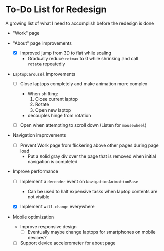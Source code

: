 # To-Do List for Redesign
A growing list of what I need to accomplish before the redesign is done

- "Work" page


- "About" page improvements
  - [x] Improved jump from 3D to flat while scaling
    - Gradually reduce `rotmax` to 0 while shrinking and call `rotate` repeatedly


- `LaptopCarousel` improvements
  - [ ] Close laptops completely and make animation more complex
    - When shifting:
      1. Close current laptop
      2. Rotate
      3. Open new laptop
    - decouples hinge from rotation
  - [ ] Open when attempting to scroll down (Listen for `mousewheel`)


- Navigation improvements
  - [ ] Prevent Work page from flickering above other pages during page load
    - Put a solid gray div over the page that is removed when initial navigation is completed


- Improve performance
  - [ ] Implement a `derender` event on `NavigationAnimationBase`
    - Can be used to halt expensive tasks when laptop contents are not visible
  - [x] Implement `will-change` everywhere


- Mobile optimization
  - Improve responsive design
    - [ ] Eventually maybe change laptops for smartphones on mobile devices?
  - [ ] Support device accelerometer for about page
